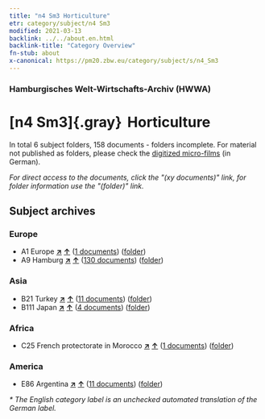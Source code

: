 ```yaml
---
title: "n4 Sm3 Horticulture"
etr: category/subject/n4 Sm3
modified: 2021-03-13
backlink: ../../about.en.html
backlink-title: "Category Overview"
fn-stub: about
x-canonical: https://pm20.zbw.eu/category/subject/s/n4_Sm3
---
```


### Hamburgisches Welt-Wirtschafts-Archiv (HWWA)
# [n4 Sm3]{.gray}&#8201; Horticulture&#160; 





In total 6 subject folders, 158 documents - folders incomplete.
For material not published as folders, please check the [digitized micro-films](/film/h1_sh.de.html) (in German).

_For direct access to the documents, click the "(xy documents)" link, for folder information use the "(folder)" link._

## Subject archives



### Europe

- A1 Europe [**&nearr;**](../../../geo/i/140892/about.en.html "Europe (all folders)") [**&uarr;**](../../../geo/about.en.html#A1 "Country category system") (<a href="https://pm20.zbw.eu/dfgview/sh/140892,145051" title="about: Europe : Horticulture" target="_blank">1 documents</a>) ([folder](../../../../folder/sh/1408xx/140892/1450xx/145051/about.en.html))
- A9 Hamburg [**&nearr;**](../../../geo/i/140905/about.en.html "Hamburg (all folders)") [**&uarr;**](../../../geo/about.en.html#A9 "Country category system") (<a href="https://pm20.zbw.eu/dfgview/sh/140905,145051" title="about: Hamburg : Horticulture" target="_blank">130 documents</a>) ([folder](../../../../folder/sh/1409xx/140905/1450xx/145051/about.en.html))

### Asia

- B21 Turkey [**&nearr;**](../../../geo/i/141111/about.en.html "Turkey (all folders)") [**&uarr;**](../../../geo/about.en.html#B21 "Country category system") (<a href="https://pm20.zbw.eu/dfgview/sh/141111,145051" title="about: Turkey : Horticulture" target="_blank">11 documents</a>) ([folder](../../../../folder/sh/1411xx/141111/1450xx/145051/about.en.html))
- B111 Japan [**&nearr;**](../../../geo/i/141272/about.en.html "Japan (all folders)") [**&uarr;**](../../../geo/about.en.html#B111 "Country category system") (<a href="https://pm20.zbw.eu/dfgview/sh/141272,145051" title="about: Japan : Horticulture" target="_blank">4 documents</a>) ([folder](../../../../folder/sh/1412xx/141272/1450xx/145051/about.en.html))

### Africa

- C25 French protectorate in Morocco [**&nearr;**](../../../geo/i/141358/about.en.html "French protectorate in Morocco (all folders)") [**&uarr;**](../../../geo/about.en.html#C25 "Country category system") (<a href="https://pm20.zbw.eu/dfgview/sh/141358,145051" title="about: French protectorate in Morocco : Horticulture" target="_blank">1 documents</a>) ([folder](../../../../folder/sh/1413xx/141358/1450xx/145051/about.en.html))

### America

- E86 Argentina [**&nearr;**](../../../geo/i/141692/about.en.html "Argentina (all folders)") [**&uarr;**](../../../geo/about.en.html#E86 "Country category system") (<a href="https://pm20.zbw.eu/dfgview/sh/141692,145051" title="about: Argentina : Horticulture" target="_blank">11 documents</a>) ([folder](../../../../folder/sh/1416xx/141692/1450xx/145051/about.en.html))


_* The English category label is an unchecked automated translation of the German label._

